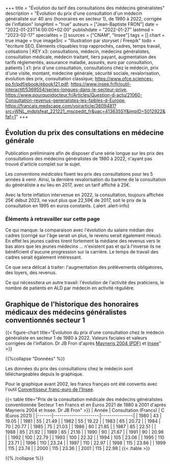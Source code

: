 +++
title = "Évolution du tarif des consultations des médecins généralistes"
description = "Évolution du prix d'une consultation d'un médecin généraliste sur 40 ans (honoraires en secteur 1), de 1980 à 2022, corrigée de l'inflation"
longHtml = "true"
auteurs = ["Jean-Baptiste FRON"]
date = "2022-01-23T14:00:00+02:00"
publishdate = "2022-01-27"
lastmod = "2023-02-17"
specialites = []
sources = ["CNAM", "Insee"]
tags = []
chart = true
image = true
imageSrc = "Illustration par storyset / Freepik"
todo = "écriture SEO, Éléments cliquables trop rapprochés, cadres, temps travail, cotisations | KEY x3: consultations, médecin, médecins généralistes, consultation médicale, médecin traitant, tiers payant, augmentation des tarifs réglementés, assurance maladie, assurés, euro par consultation, patients | x1: prix d'une consultation, consultations chez le médecin, prix d'une visite, montant, médecine générale, sécurité sociale, revalorisation, évolution des prix, consultation classique; https://www.ofce.sciences-po.fr/pdf/ebook/ebook121.pdf; https://www.insee.fr/fr/outil-interactif/5369554/series-longues-dans-le-secteur-prive, https://www.pourquoidocteur.fr/Articles/Question-d-actu/21060-Consultation-revenus-generalistes-les-faibles-d-Europe, https://francais.medscape.com/voirarticle/3609481?src=WNL_mdplsfeat_221221_mscpedit_fr&uac=413635SY&impID=5012922&faf=1"
+++

## Évolution du prix des consultations en médecine générale

Publication préliminaire afin de disposer d'une série longue sur les prix des consultations des médecins généralistes de 1980 à 2022, n'ayant pas trouvé d'article complet sur le sujet.

Les *conventions médicales* fixent les prix des consultations pour les 5 années à venir. Ainsi, la dernière revalorisation du barème de la consultation du généraliste a eu lieu en 2017, avec un tarif affiché à 25€.

Avec la forte inflation intervenue en 2022, la consultation, toujours affichée 25€ début 2023, ne vaut plus que 22,59€ de 2017, soit le prix de la consultation en 1995 en euros constants.
{.alert .alert-info}

### Éléments à retravailler sur cette page

Ce qui manque: la comparaison avec l'évolution du salaire médian des cadres (corrigé sur l'âge serait un plus, le revenu serait également mieux). En effet les jeunes cadres tirent fortement la médiane des revenus vers le bas alors que les jeunes médecins ... n'existent pas et qu'à l'inverse ils ne bénéficient d'aucune progression sur la carrière. Le temps de travail des cadres serait également intéressant.

Ce que sera délicat à traiter: l'augmentation des prélèvements obligatoires, des loyers, des revenus.

Ce qui nécessitera un autre travail: l'évolution de l'activité des praticiens, le nombre de patients en ALD par médecin en activité régulière.

## Graphique de l'historique des honoraires médicaux des médecins généralistes conventionnés secteur 1

{{< figure-chart title="Évolution du prix d'une consultation chez le médecin généraliste en secteur 1 de 1980 à 2022. Valeurs faciales et valeurs corrigées de l'inflation. Dr JB Fron d'après <a href='http://piketty.pse.ens.fr/fichiers/enseig/memothes/DeaMayneris2004.pdf' rel='external nofollow noopener'>Mayneris 2004 (PDF)</a> et <a href='https://www.insee.fr/fr/information/2417794' rel='external nofollow noopener'>Insee</a>" >}}

<script>
const chartOptions = {
  // https://www.insee.fr/fr/information/2417794
  series: [{
    name: 'Euros 2021',
    data: [19.05, 21.49, 19.22, 20.72, 20.77, 21.03, 21.85, 22.51, 21.92, 21.16, 21.67, 20.98, 22.79, 22.32, 23.06, 23.71, 23.24, 22.97, 23.86, 23.74, 23.36, 22.98, 25.71, 25.2, 24.67, 24.22, 25.02, 25.83, 25.12, 25.1, 24.73, 25.32, 24.83, 24.62, 24.49, 24.48, 24.44, 26.29, 25.81, 25.53, 25.41, 25, 23.76]
  },
  {
    name: 'Euros courants',
    data: [7.01, 7.97, 8.48, 9.76, 10.39, 11.11, 11.46, 12.45, 12.96, 12.96, 13.53, 13.72, 13.72, 15.24, 15.63, 16.65, 16.77, 16.77, 17.34, 17.53, 17.53, 17.53, 20, 20, 20, 20, 21, 22, 22, 22, 22, 23, 23, 23, 23, 23, 23, 25, 25, 25, 25, 25, 25]
  }],
  chart: { type: 'line' },
  markers: { size: 0 },
  stroke: { colors: ['#4150f5', '#717cf8'], curve: 'smooth', width: 3 },
  title: { text: 'Honoraires des médecins généralistes en secteur 1' },
  xaxis: {
    categories: [1980, 1981, 1982, 1983, 1984, 1985, 1986, 1987, 1988, 1989, 1990, 1991, 1992, 1993, 1994, 1995, 1996, 1997, 1998, 1999, 2000, 2001, 2002, 2003, 2004, 2005, 2006, 2007, 2008, 2009, 2010, 2011, 2012, 2013, 2014, 2015, 2016, 2017, 2018, 2019, 2020, 2021, 2022],
    tickAmount: 21
  },
  yaxis: [
    {
      title: { text: "Montant (€)" },
      labels: { style: { colors: '#757575' } },
      decimalsInFloat: 0,
      min: 0
    }
  ],
  tooltip: { y: [{ formatter: function(value) { return `${value} €` }}] },
  theme: { monochrome: { enabled: true } },
  annotations: {
    xaxis: [{
      x: 2002,
      strokeDashArray: 0,
      borderColor: '#e0e0e0',
      label: {
        borderColor: 'transparent',
        position: 'bottom',
        style: {
          color: '#fff',
          background: '#4150f5',
        },
      text: 'Passage à l\'euro',
      }
    }]
  }
}
</script>

{{%collapse "Données" %}}

Les données du prix des consultations chez le médecin sont téléchargeables depuis le graphique.

Pour le graphique avant 2002, les francs français ont été convertis avec l'outil [Convertisseur franc-euro de l'Insee](https://www.insee.fr/fr/information/2417794).

{{< table title="Prix de la consultation médicale des médecins généralistes conventionnée Secteur 1 en Francs et en Euros 2021 de 1980 à 2001 d'après Mayneris 2004 et Insee. Dr JB Fron" >}}
| Année | Consultation (Francs) | C (Euros 2021) |
|-------|----------------------:|---------------:|
| 1980  | 43                    | 19.05          |
| 1981  | 55                    | 21.49          |
| 1982  | 55                    | 19.22          |
| 1983  | 65                    | 20.72          |
| 1984  | 70                    | 20.77          |
| 1985  | 75                    | 21.03          |
| 1986  | 80                    | 21.85          |
| 1987  | 85                    | 22.51          |
| 1988  | 85                    | 21.92          |
| 1989  | 85                    | 21.16          |
| 1990  | 90                    | 21.67          |
| 1991  | 90                    | 20.98          |
| 1992  | 100                   | 22.79          |
| 1993  | 100                   | 22.32          |
| 1994  | 105                   | 23.06          |
| 1995  | 110                   | 23.71          |
| 1996  | 110                   | 23.24          |
| 1997  | 110                   | 22.97          |
| 1998  | 115                   | 23.86          |
| 1999  | 115                   | 23.74          |
| 2000  | 115                   | 23.36          |
| 2001  | 115                   | 22.98          |
{{< /table >}}

{{% /collapse %}}
